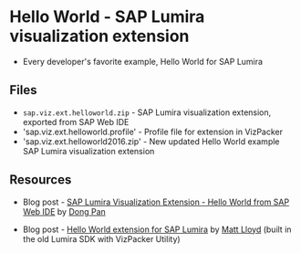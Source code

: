 Hello World - SAP Lumira visualization extension
=================================================
 * Every developer's favorite example, Hello World for SAP Lumira

Files
-----------
* `sap.viz.ext.helloworld.zip` - SAP Lumira visualization extension, exported from SAP Web IDE
* 'sap.viz.ext.helloworld.profile' - Profile file for extension in VizPacker
* 'sap.viz.ext.helloworld2016.zip' - New updated Hello World example SAP Lumira visualization extension

Resources
-----------
* Blog post - [SAP Lumira Visualization Extension - Hello World from SAP Web IDE](http://scn.sap.com/community/lumira/blog/2014/12/10/sap-lumira-chart-extension--hello-world-from-sap-web-ide) by [Dong Pan](http://scn.sap.com/people/dong.pan)

* Blog post - [Hello World extension for SAP Lumira](http://scn.sap.com/community/lumira/blog/2013/12/19/hello-world-extension-for-sap-lumira) by [Matt Lloyd](http://scn.sap.com/people/matt.lloyd) (built in the old Lumira SDK with VizPacker Utility)
